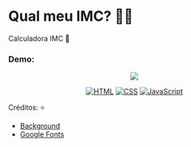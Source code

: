 # Qual meu IMC? 🏋️‍♂️
<p>Calculadora IMC 🧮</p>

### Demo:

<p align="center">
  <img src="/assets/demo/demo.png"/>
</p>

<p align="center">
  <a href="#"><img src="https://img.shields.io/badge/HTML5-E34F26?style=for-the-badge&logo=html5&logoColor=white" alt="HTML"></a>
  <a href="#"><img src="https://img.shields.io/badge/CSS3-1572B6?style=for-the-badge&logo=css3&logoColor=white" alt="CSS"></a>
  <a href="#"><img src="https://img.shields.io/badge/JavaScript-F7DF1E?style=for-the-badge&logo=javascript&logoColor=black" alt="JavaScript"></a>
</p>

<p>Créditos: ⭐</p>
<ul>
  <li><a href="Freeimages.com">Background</a></li>
  <li><a href="https://fonts.google.com/">Google Fonts</a></li>
</ul>
